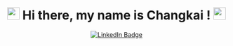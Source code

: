 <!-- Introduction -->
<div align="center">
  <h1 align="center">
    <img src="https://media.tenor.com/8AqUPOC5GMgAAAAi/parrot-party.gif" width="28"> 
    Hi there, my name is Changkai !
    <img src="https://media.giphy.com/media/hvRJCLFzcasrR4ia7z/giphy.gif" width="28">
  </h1>
  <a href="https://www.linkedin.com/in/changkaiwang/">
    <img src="https://img.shields.io/badge/LinkedIn-blue?style=for-the-badge&logo=linkedin&logoColor=white" alt="LinkedIn Badge"/>
  </a>
</div>




<!--
**ChangkaiWANG/ChangkaiWANG** is a ✨ _special_ ✨ repository because its `README.md` (this file) appears on your GitHub profile.

Here are some ideas to get you started:

- 🔭 I’m currently working on ...
- 🌱 I’m currently learning ...
- 👯 I’m looking to collaborate on ...
- 🤔 I’m looking for help with ...
- 💬 Ask me about ...
- 📫 How to reach me: ...
- 😄 Pronouns: ...
- ⚡ Fun fact: ...
-->
